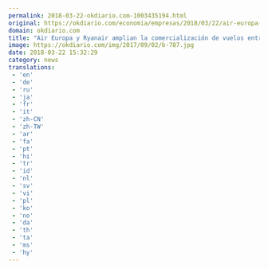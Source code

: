 ```yaml
---
permalink: 2018-03-22-okdiario.com-1003435194.html
original: https://okdiario.com/economia/empresas/2018/03/22/air-europa-ryanair-2005089
domain: okdiario.com
title: "Air Europa y Ryanair amplian la comercialización de vuelos entre Europa y América"
image: https://okdiario.com/img/2017/09/02/b-787.jpg
date: 2018-03-22 15:32:29
category: news
translations: 
 - 'en'
 - 'de'
 - 'ru'
 - 'ja'
 - 'fr'
 - 'it'
 - 'zh-CN'
 - 'zh-TW'
 - 'ar'
 - 'fa'
 - 'pt'
 - 'hi'
 - 'tr'
 - 'id'
 - 'nl'
 - 'sv'
 - 'vi'
 - 'pl'
 - 'ko'
 - 'no'
 - 'da'
 - 'th'
 - 'ta'
 - 'ms'
 - 'hy'
---
```


